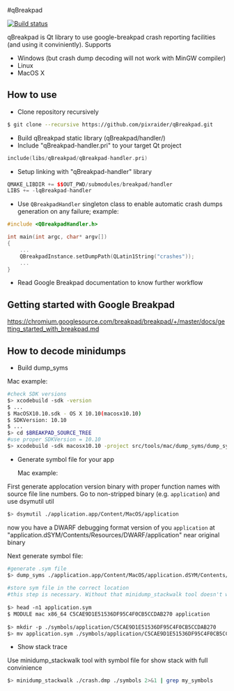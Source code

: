 #qBreakpad

[![Build status](https://travis-ci.org/pixraider/qBreakpad.svg?branch=master)](https://travis-ci.org/pixraider/qBreakpad)

qBreakpad is Qt library to use google-breakpad crash reporting facilities (and using it conviniently).
Supports
* Windows (but crash dump decoding will not work with MinGW compiler)
* Linux
* MacOS X

How to use
----------------
* Clone repository recursively
```bash
$ git clone --recursive https://github.com/pixraider/qBreakpad.git
```
* Build qBreakpad static library (qBreakpad/handler/)
* Include "qBreakpad-handler.pri" to your target Qt project
```c++
include(libs/qBreakpad/qBreakpad-handler.pri)
```
* Setup linking with "qBreakpad-handler" library
```c++
QMAKE_LIBDIR += $$OUT_PWD/submodules/breakpad/handler
LIBS += -lqBreakpad-handler
```
* Use ```QBreakpadHandler``` singleton class to enable automatic crash dumps generation on any failure; example:
```c++
#include <QBreakpadHandler.h>

int main(int argc, char* argv[])
{
    ...
    QBreakpadInstance.setDumpPath(QLatin1String("crashes"));
    ...
}
```
* Read Google Breakpad documentation to know further workflow

Getting started with Google Breakpad
----------------
https://chromium.googlesource.com/breakpad/breakpad/+/master/docs/getting_started_with_breakpad.md

How to decode minidumps
----------------
* Build dump_syms

 Mac example:
```sh
#check SDK versions
$> xcodebuild -sdk -version
$ ...
$ MacOSX10.10.sdk - OS X 10.10(macosx10.10)
$ SDKVersion: 10.10
$ ...
$> cd $BREAKPAD_SOURCE_TREE
#use proper SDKVersion = 10.10
$> xcodebuild -sdk macosx10.10 -project src/tools/mac/dump_syms/dump_syms.xcodeproj -configuration Release -target dump_syms ARCHS=x86_64 ONLY_ACTIVE_ARCH=YES MACOSX_DEPLOYMENT_TARGET=10.10 GCC_VERSION=com.apple.compilers.llvm.clang.1_0
```
* Generate symbol file for your app
	
	Mac example:
	
First generate applocation version binary with proper function names with source file line numbers.
Go to non-stripped binary (e.g. ```application```) and use dsymutil util
```sh
$> dsymutil ./application.app/Content/MacOS/application
```
now you have a DWARF debugging format version of you ```application``` at "application.dSYM/Contents/Resources/DWARF/application" near original binary
	
Next  generate symbol file:
```sh
#generate .sym file
$> dump_syms ./application.app/Content/MacOS/application.dSYM/Contents/Resources/DWARF/application > ./application.app/Content/MacOS/application.sym
			 
#store sym file in the correct location
#this step is necessary. Without that minidump_stackwalk tool doesn't work
			 
$> head -n1 application.sym
$ MODULE mac x86_64 C5CAE9D1E51536DF95C4F0CB5CCDAB270 application
			 
$> mkdir -p ./symbols/application/C5CAE9D1E51536DF95C4F0CB5CCDAB270
$> mv application.sym ./symbols/application/C5CAE9D1E51536DF95C4F0CB5CCDAB270
```
	 
* Show stack trace 

Use minidump_stackwalk tool with symbol file for show stack with full convinience	
```sh
$> minidump_stackwalk ./crash.dmp ./symbols 2>&1 | grep my_symbols
```
